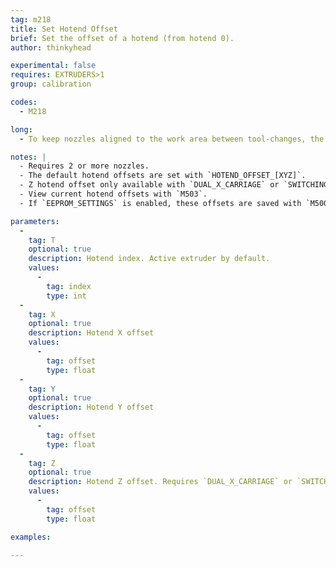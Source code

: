 ```yaml
---
tag: m218
title: Set Hotend Offset
brief: Set the offset of a hotend (from hotend 0).
author: thinkyhead

experimental: false
requires: EXTRUDERS>1
group: calibration

codes:
  - M218

long:
  - To keep nozzles aligned to the work area between tool-changes, the firmware needs to know how they relate to each other.

notes: |
  - Requires 2 or more nozzles.
  - The default hotend offsets are set with `HOTEND_OFFSET_[XYZ]`.
  - Z hotend offset only available with `DUAL_X_CARRIAGE` or `SWITCHING_NOZZLE`.
  - View current hotend offsets with `M503`.
  - If `EEPROM_SETTINGS` is enabled, these offsets are saved with `M500`, loaded with `M501`, and reset with `M502`.

parameters:
  -
    tag: T
    optional: true
    description: Hotend index. Active extruder by default.
    values:
      -
        tag: index
        type: int
  -
    tag: X
    optional: true
    description: Hotend X offset
    values:
      -
        tag: offset
        type: float
  -
    tag: Y
    optional: true
    description: Hotend Y offset
    values:
      -
        tag: offset
        type: float
  -
    tag: Z
    optional: true
    description: Hotend Z offset. Requires `DUAL_X_CARRIAGE` or `SWITCHING_NOZZLE`.
    values:
      -
        tag: offset
        type: float

examples:

---
```

